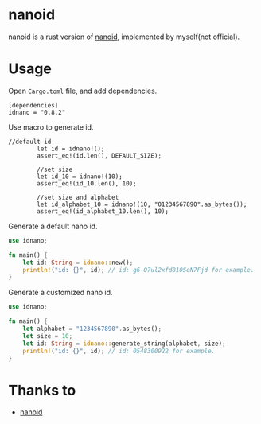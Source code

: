 # nanoid
nanoid is a rust version of [nanoid](https://github.com/aidarkhanov/nanoid), implemented by myself(not official).

# Usage
Open ```Cargo.toml``` file, and add dependencies.
```
[dependencies]
idnano = "0.8.2"
```

Use macro to generate id.
```aidl
//default id
        let id = idnano!();
        assert_eq!(id.len(), DEFAULT_SIZE);

        //set size
        let id_10 = idnano!(10);
        assert_eq!(id_10.len(), 10);

        //set size and alphabet
        let id_alphabet_10 = idnano!(10, "01234567890".as_bytes());
        assert_eq!(id_alphabet_10.len(), 10);
```

Generate a default nano id.
```rust
use idnano;

fn main() {
    let id: String = idnano::new();
    println!("id: {}", id); // id: g6-O7ul2xfd810SeN7Fjd for example.
}

```

Generate a customized nano id.
```rust
use idnano;

fn main() {
    let alphabet = "1234567890".as_bytes();
    let size = 10;
    let id: String = idnano::generate_string(alphabet, size);
    println!("id: {}", id); // id: 0548300922 for example.
}

```

# Thanks to

- [nanoid](https://github.com/aidarkhanov/nanoid)

